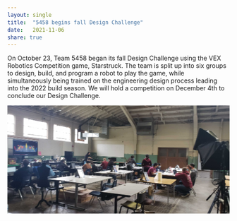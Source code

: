 ```yaml
---
layout: single
title:  "5458 begins fall Design Challenge"
date:   2021-11-06
share: true
---
```


On October 23, Team 5458 began its fall Design Challenge using the VEX Robotics Competition game, Starstruck. The team is split up into six groups to design, build, 
and program a robot to play the game, while simultaneously being trained on the engineering design process leading into the 2022 build season.
We will hold a competition on December 4th to conclude our Design Challenge.

![header1](20211023_143158.jpg)
